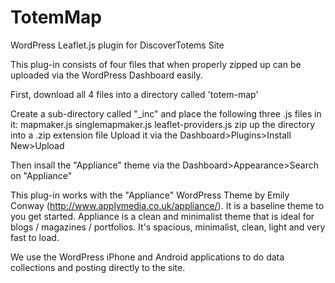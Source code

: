 TotemMap
========

WordPress Leaflet.js plugin for DiscoverTotems Site

This plug-in consists of four files that when properly zipped up can be uploaded via the WordPress Dashboard easily. 

First, download all 4 files into a directory called 'totem-map'

Create a sub-directory called "_inc" and place the following three .js files in it:
    mapmaker.js
    singlemapmaker.js
    leaflet-providers.js
zip up the directory into a .zip extension file
Upload it via the Dashboard>Plugins>Install New>Upload

Then insall the "Appliance" theme via the Dashboard>Appearance>Search on "Appliance"

This plug-in works with the "Appliance" WordPress Theme by Emily Conway (http://www.applymedia.co.uk/appliance/). It is a baseline theme to you get started. Appliance is a clean and minimalist theme that is ideal for blogs / magazines / portfolios. It's spacious, minimalist, clean, light and very fast to load. 

We use the WordPress iPhone and Android applications to do data collections and posting directly to the site.





